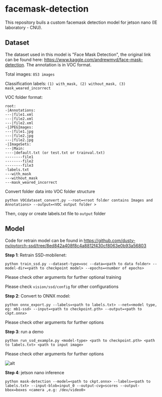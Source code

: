 # facemask-detection
This repository buils a custom facemask detection model for jetson nano (IE laboratory - CNU).

## Dataset  
The dataset used in this model is "Face Mask Detection", the original link can be found here: https://www.kaggle.com/andrewmvd/face-mask-detection. The annotation is in VOC format. 

Total images: `853 images`

Classification labels: `(1) with_mask, (2) without_mask, (3) mask_weared_incorrect` 

VOC folder format:
```
root:
-|Annotations:
---|file1.xml 
---|file2.xml 
---|file2.xml 
-|JPEGImages:
---|file1.jpg 
---|file2.jpg 
---|file2.jpg
-|ImageSets:
---|Main:
----|default.txt (or test.txt or trainval.txt)
--------file1
--------file2
--------file3
-labels.txt
---with_mask
---without_mask
---mask_weared_incorrect
```
Convert folder data into VOC folder structure
```
python VOCdataset_convert.py --root=<root folder contains Images and Annotations> --output=<VOC output folder >
```
Then, copy or create labels.txt file to `output` folder

## Model

Code for retrain model can be found in https://github.com/dusty-nv/pytorch-ssd/tree/8ed842a408f8c4a8812f430cf8063e0b93a56803

**Step 1**: Retrain SSD-mobilenet:
```
python train_ssd.py --dataset-type=voc --data=<path to data folder> --model-dir=<path to checkpoint model> --epochs=<number of epochs>
```
Please check other arguments for further optional training

Please check `vision/ssd/config` for other configurations

**Step 2**: Convert to ONNX model:
```
python onnx_export.py --labels=<path to labels.txt> --net=<model type, eg: mb1-ssd> --input=<path to checkpoint.pth> --output=<path to ckpt.onnx>
```
Please check other arguments for further options

**Step 3**: run a demo
```
python run_ssd_example.py <model-type> <path to checkpoint.pth> <path to labels.txt> <path to input image>
```
Please check other arguments for further options

![alt]("run_ssd_example_output.jpg")

**Step 4**: jetson nano inference
```
python mask-detection --model=<path to ckpt.onnx> --labels=<path to labels.txt> --input-blob=input_0 --output-cvg=scores --output-bbox=boxes <camera ,e.g: /dev/video0>
```
